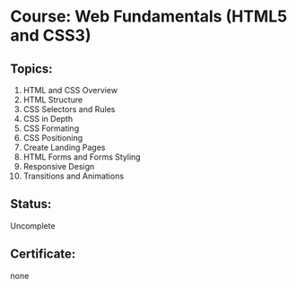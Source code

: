 # Course: Web Fundamentals (HTML5 and CSS3)

## Topics:
01. HTML and CSS Overview 
02. HTML Structure
03. CSS Selectors and Rules
04. CSS in Depth
05. CSS Formating
06. CSS Positioning
07. Create Landing Pages
08. HTML Forms and Forms Styling
09. Responsive Design
10. Transitions and Animations


## Status:
Uncomplete

## Certificate:
none
